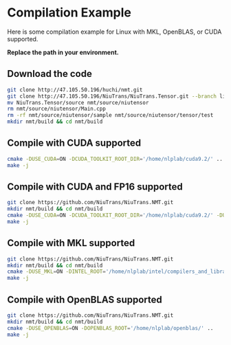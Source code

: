 # Compilation Example

Here is some compilation example for Linux with MKL, OpenBLAS, or CUDA supported. 

**Replace the path in your environment.**

## Download the code
```bash
git clone http://47.105.50.196/huchi/nmt.git
git clone http://47.105.50.196/NiuTrans/NiuTrans.Tensor.git --branch liyinqiao
mv NiuTrans.Tensor/source nmt/source/niutensor
rm nmt/source/niutensor/Main.cpp
rm -rf nmt/source/niutensor/sample nmt/source/niutensor/tensor/test
mkdir nmt/build && cd nmt/build
```

## Compile with CUDA supported


```bash
cmake -DUSE_CUDA=ON -DCUDA_TOOLKIT_ROOT_DIR='/home/nlplab/cuda9.2/' ..
make -j
```

## Compile with CUDA and FP16 supported


```bash
git clone https://github.com/NiuTrans/NiuTrans.NMT.git
mkdir nmt/build && cd nmt/build
cmake -DUSE_CUDA=ON -DCUDA_TOOLKIT_ROOT_DIR='/home/nlplab/cuda9.2/' -DUSE_FP16=ON ..
make -j
```

## Compile with MKL supported


```bash
git clone https://github.com/NiuTrans/NiuTrans.NMT.git
mkdir nmt/build && cd nmt/build
cmake -DUSE_MKL=ON -DINTEL_ROOT='/home/nlplab/intel/compilers_and_libraries_2020.2.254/linux' ..
make -j
```

## Compile with OpenBLAS supported


```bash
git clone https://github.com/NiuTrans/NiuTrans.NMT.git
mkdir nmt/build && cd nmt/build
cmake -DUSE_OPENBLAS=ON -DOPENBLAS_ROOT='/home/nlplab/openblas/' ..
make -j
```

